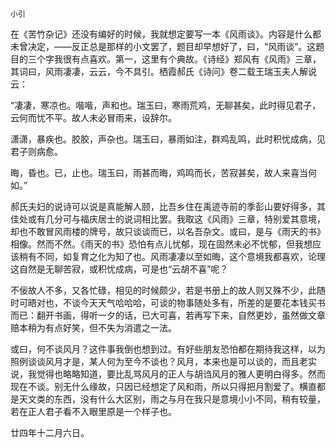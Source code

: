     小引 

   在《苦竹杂记》还没有编好的时候，我就想定要写一本《风雨谈》。内容是什么都未曾决定，——反正总是那样的小文罢了，题目却早想好了，曰，“风雨谈”。这题目的三个字我很有点喜欢。第一，这里有个典故。《诗经》郑风有《风雨》三章，其词曰，风雨凄凄，云云，今不具引。栖霞郝氏《诗问》卷二载王瑞玉夫人解说云：

   “凄凄，寒凉也。喈喈，声和也。瑞玉曰，寒雨荒鸡，无聊甚矣，此时得见君子，云何而忧不平。故人未必冒雨来，设辞尔。

   潇潇，暴疾也。胶胶，声杂也。瑞玉曰，暴雨如注，群鸡乱鸣，此时积忧成病，见君子则病愈。

   晦，昏也。已，止也。瑞玉曰，雨甚而晦，鸡鸣而长，苦寂甚矣，故人来喜当何如。”

   郝氏夫妇的说诗可以说是真能解人颐，比吾乡住在禹迹寺前的季彭山要好得多，其佳处或有几分可与福庆居士的说词相比罢。我取这《风雨》三章，特别爱其意境，却也不敢冒风雨楼的牌号，故只谈谈而已，以名吾杂文。或曰，是与《雨天的书》相像。然而不然。《雨天的书》恐怕有点儿忧郁，现在固然未必不忧郁，但我想应该稍有不同，如复育之化为知了也。风雨凄凄以至如晦，这个意境我都喜欢，论理这自然是无聊苦寂，或积忧成病，可是也“云胡不喜”呢？

   不佞故人不多，又各忙碌，相见的时候颇少，若是书册上的故人则又殊不少，此随时可晤对也，不谈今天天气哈哈哈，可谈的物事随处多有，所差的是要花本钱买书而已：翻开书画，得听一夕的话，已大可喜，若再写下来，自然更妙，虽然做文章赔本稍为有点好笑，但不失为消遣之一法。

   或曰，何不谈风月？这件事我倒也想到过。有好些朋友恐怕都在期待我这样，以为照例谈谈风月才是，某人何为至今不谈也？风月，本来也是可以谈的，而且老实说，我觉得也略略知道，要比乱骂风月的正人与胡诌风月的雅人更明白得多。然而现在不谈。别无什么缘故，只因已经想定了风和雨，所以只得把月割爱了。横直都是天文类的东西，没有什么大区别，雨之与月在我只是意境小小不同，稍有较量，若在正人君子看不入眼里原是一个样子也。

   廿四年十二月六日。

